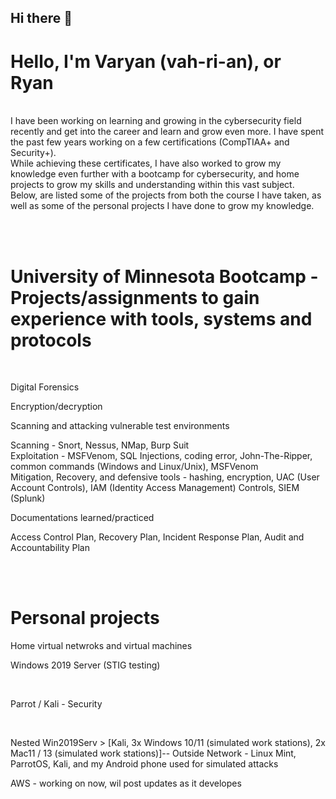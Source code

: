 ## Hi there 👋
<h1>Hello, I'm Varyan (vah-ri-an), or Ryan </h1> 
<br><body>I have been working on learning and growing in the cybersecurity field recently and get into the career and learn and grow even more. I have spent the past few years working on a few certifications (CompTIAA+ and Security+).<br>
While achieving these certificates, I have also worked to grow my knowledge even further with a bootcamp for cybersecurity, and home projects to grow my skills and understanding within this vast subject. <br>
Below, are listed some of the projects from both the course I have taken, as well as some of the personal projects I have done to grow my knowledge.</body>


<br> <br>
<h1>University of Minnesota Bootcamp - Projects/assignments to gain experience with tools, systems and protocols</h1><br>
<p>Digital Forensics</p>
<p>Encryption/decryption</p>
<p>Scanning and attacking vulnerable test environments</p>
<body>Scanning - Snort, Nessus, NMap, Burp Suit</body><br>
<body>Exploitation - MSFVenom, SQL Injections, coding error, John-The-Ripper, common commands (Windows and Linux/Unix), MSFVenom</body><br>
<body>Mitigation, Recovery, and defensive tools - hashing, encryption, UAC (User Account Controls), IAM (Identity Access Management) Controls, SIEM (Splunk)</body><br>
<p>Documentations learned/practiced</p>
<p>Access Control Plan, Recovery Plan, Incident Response Plan, Audit and Accountability Plan</p>
<br><br>
<h1>Personal projects</h1>
<body>Home virtual netwroks and virtual machines</body> <br>
<p>Windows 2019 Server (STIG testing)</p><br>
<p>Parrot / Kali - Security</p><br>
<p>Nested Win2019Serv > [Kali, 3x Windows 10/11 (simulated work stations), 2x Mac11 / 13 (simulated work stations)]-- Outside Network - Linux Mint, ParrotOS, Kali, and my Android phone used for simulated attacks</p>
<body>AWS - working on now, wil post updates as it developes</body><br>
<body></body>
<!--
**VaryanW/VaryanW** is a ✨ _special_ ✨ repository because its `README.md` (this file) appears on your GitHub profile.

Here are some ideas to get you started:

- 🔭 I’m currently working on ...
- 🌱 I’m currently learning ...
- 👯 I’m looking to collaborate on ...
- 🤔 I’m looking for help with ...
- 💬 Ask me about ...
- 📫 How to reach me: ...
- 😄 Pronouns: ...
- ⚡ Fun fact: ...
-->
